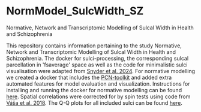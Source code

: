 # NormModel_SulcWidth_SZ
Normative, Network and Transcriptomic Modelling of Sulcal Width in Health and Schizophrenia

This repository contains information pertaining to the study Normative, Network and Transcriptomic Modelling of Sulcal Width in Health and Schizophrenia. The docker for sulci-processing, the corresponding sulcal parcellation in 'fsaverage' space as well as the code for minimalistic sulci visualisation were adapted from [Snyder et al. 2024](https://www.cell.com/neuron/article/S0896-6273(24)00568-3/fulltext). For normative modelling we created a docker that includes the [PCN-toolkit](https://pcntoolkit.readthedocs.io/en/latest/) and added extra automated features for model evaluation and visualization. Instructions for installing and running the docker for normative modelling can be found [here](https://github.com/iamjoostjanssen/NormModel_MorphoSim_SZ/blob/main/Docker_and_ReferenceModelling.txt). Spatial correlations were corrected for by spin tests using code from [Váša et al. 2018](https://academic.oup.com/cercor/article/28/1/281/4566607?login=false). The Q-Q plots for all included sulci can be found [here](https://github.com/iamjoostjanssen/NormModel_Sulci/tree/main/Q-Q%20plots).
